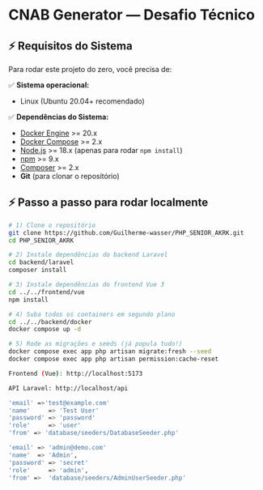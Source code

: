 # CNAB Generator — Desafio Técnico

## ⚡ Requisitos do Sistema

Para rodar este projeto do zero, você precisa de:

✅ **Sistema operacional:**  
- Linux (Ubuntu 20.04+ recomendado)

✅ **Dependências do Sistema:**  
- [Docker Engine](https://docs.docker.com/engine/install/) >= 20.x  
- [Docker Compose](https://docs.docker.com/compose/install/) >= 2.x  
- [Node.js](https://nodejs.org/) >= 18.x (apenas para rodar `npm install`)  
- [npm](https://www.npmjs.com/) >= 9.x  
- [Composer](https://getcomposer.org/download/) >= 2.x  
- **Git** (para clonar o repositório)

## ⚡ Passo a passo para rodar localmente

```bash
# 1) Clone o repositório
git clone https://github.com/Guilherme-wasser/PHP_SENIOR_AKRK.git
cd PHP_SENIOR_AKRK

# 2) Instale dependências do backend Laravel
cd backend/laravel
composer install

# 3) Instale dependências do frontend Vue 3
cd ../../frontend/vue
npm install

# 4) Suba todos os containers em segundo plano
cd ../../backend/docker
docker compose up -d

# 5) Rode as migrações e seeds (já popula tudo!)
docker compose exec app php artisan migrate:fresh --seed
docker compose exec app php artisan permission:cache-reset

Frontend (Vue): http://localhost:5173

API Laravel: http://localhost/api

'email' =>'test@example.com'
'name'     => 'Test User'
'password' => 'password'
'role'     => 'user'
'from' => 'database/seeders/DatabaseSeeder.php'

'email' => 'admin@demo.com'
'name'  => 'Admin',
'password' => 'secret'
'role'     => 'admin',
'from' =>  'database/seeders/AdminUserSeeder.php'

            